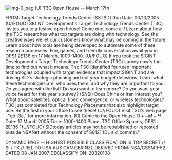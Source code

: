 ![img-0.jpeg](img-0.jpeg)
(U) T3C Open House -- March 17th

FROM:
Target Technology Trends Center (S3TSD)
Run Date: 03/10/2005
(U//FOUO) SIGINT Development's Target Technology Trends Center (T3C) invites you to a festive open house! Come one, come all! Learn about how the T3C researches what top targets are doing with technology. See the creative ways we let our customers know what may be coming in the future. Learn about how tools are being developed to automate some of these research processes. Fun, games, and friendly conversation await you in OPS1 2E136 on 17 March, 1000-1400.
(U//FOUO) If you took the SIGINT Development's Target Technology Trends Center (T3C) survey now's the time to find out what it means. The T3C identified fourteen important technologies coupled with target evidence that impact SIGINT and are driving SID's strategic planning and out year budget decisions. Learn what these technologies are, who uses them, and why they are important to you. Do you agree with the list? Do you want to learn more? Do you want your voice heard for this year's survey?
(S//SI) Does China or Iran interest you? What about satellites, optical fiber, convergence, or wireless technologies? T3C just completed four Technology Placemats that also highlight target use. Be the first in your office to see these!
(U//FOUO) Visit T3C's web page , "go t3c," for more information.
(U) Come to the Open House
$O+-M+H$
Date: 17 March 2005
Time: 1000-1400
Place: T3C Office Spaces, OPS1 2E136
"(U//FOUO) SIDtoday articles may not be republished or reposted outside NSANet without the consent of S0121 (DL sid_comms)."

DYNAMIC PAGE -- HIGHEST POSSIBLE CLASSIFICATION IS TOP SECRET // SI / TK // REL TO USA AUS CAN GBR NZL DERIVED FROM: NSA/CSSM 1-52, DATED 08 JAN 2007 DECLASSIFY ON: 20320108
